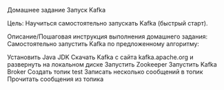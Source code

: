 Домашнее задание
Запуск Kafka

Цель:
Научиться самостоятельно запускать Kafka (быстрый старт).


Описание/Пошаговая инструкция выполнения домашнего задания:
Самостоятельно запустить Kafka по предложенному алгоритму:

Установить Java JDK
Скачать Kafka с сайта kafka.apache.org и развернуть на локальном диске
Запустить Zookeeper
Запустить Kafka Broker
Создать топик test
Записать несколько сообщений в топик
Прочитать сообщения из топика
